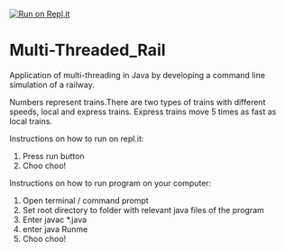 [![Run on Repl.it](https://repl.it/badge/github/berlink2/Multi-Threaded_Rail)](https://repl.it/github/berlink2/Multi-Threaded_Rail)

# Multi-Threaded_Rail
Application of multi-threading in Java by developing a command line simulation of a railway.

Numbers represent trains.There are two types of trains with different speeds, local and express trains. Express trains move 5 times as fast as local trains.

Instructions on how to run on repl.it:
1. Press run button
2. Choo choo!

Instructions on how to run program on your computer:

1. Open terminal / command prompt
2. Set root directory to folder with relevant java files of the program
3. Enter javac *.java
4. enter java Runme
5. Choo choo!
